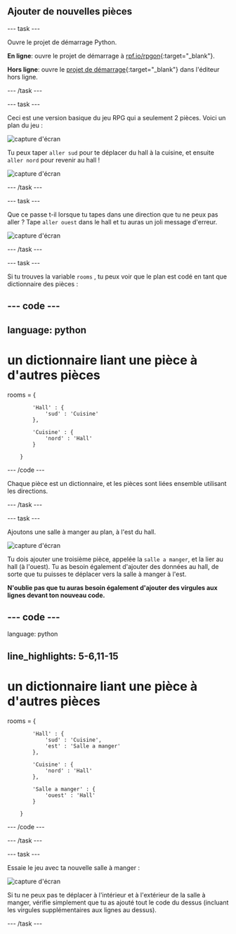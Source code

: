 ## Ajouter de nouvelles pièces

\--- task \---

Ouvre le projet de démarrage Python.

**En ligne**: ouvre le projet de démarrage à [rpf.io/rpgon](http://rpf.io/rpgon){:target="_blank"}.

**Hors ligne**: ouvre le [projet de démarrage](http://rpf.io/p/en/rpg-go){:target="_blank"} dans l'éditeur hors ligne.

\--- /task \---

\--- task \---

Ceci est une version basique du jeu RPG qui a seulement 2 pièces. Voici un plan du jeu :

![capture d'écran](images/rpg-map1.png)

Tu peux taper `aller sud` pour te déplacer du hall à la cuisine, et ensuite `aller nord` pour revenir au hall !

![capture d'écran](images/rpg-controls.png)

\--- /task \---

\--- task \---

Que ce passe t-il lorsque tu tapes dans une direction que tu ne peux pas aller ? Tape `aller ouest` dans le hall et tu auras un joli message d'erreur.

![capture d'écran](images/rpg-error.png)

\--- /task \---

\--- task \---

Si tu trouves la variable `rooms` , tu peux voir que le plan est codé en tant que dictionnaire des pièces :

## \--- code \---

## language: python

# un dictionnaire liant une pièce à d'autres pièces

rooms = {

            'Hall' : {
                'sud' : 'Cuisine'
            },
    
            'Cuisine' : {
                'nord' : 'Hall'
            }
    
        }
    

\--- /code \---

Chaque pièce est un dictionnaire, et les pièces sont liées ensemble utilisant les directions.

\--- /task \---

\--- task \---

Ajoutons une salle à manger au plan, à l'est du hall.

![capture d'écran](images/rpg-dining.png)

Tu dois ajouter une troisième pièce, appelée la `salle a manger`, et la lier au hall (à l'ouest). Tu as besoin également d'ajouter des données au hall, de sorte que tu puisses te déplacer vers la salle à manger à l'est.

**N'oublie pas que tu auras besoin également d'ajouter des virgules aux lignes devant ton nouveau code.**

## \--- code \---

language: python

## line_highlights: 5-6,11-15

# un dictionnaire liant une pièce à d'autres pièces

rooms = {

            'Hall' : {
                'sud' : 'Cuisine',
                'est' : 'Salle a manger'
            },
    
            'Cuisine' : {
                'nord' : 'Hall'
            },
    
            'Salle a manger' : {
                'ouest' : 'Hall'
            }
    
        }
    

\--- /code \---

\--- /task \---

\--- task \---

Essaie le jeu avec ta nouvelle salle à manger :

![capture d'écran](images/rpg-dining-test.png)

Si tu ne peux pas te déplacer à l'intérieur et à l'extérieur de la salle à manger, vérifie simplement que tu as ajouté tout le code du dessus (incluant les virgules supplémentaires aux lignes au dessus).

\--- /task \---